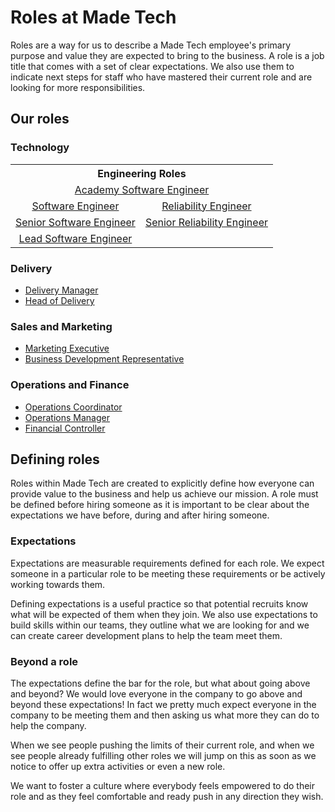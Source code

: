 # Roles at Made Tech

Roles are a way for us to describe a Made Tech employee's primary purpose and
value they are expected to bring to the business. A role is a job title that comes with a set of clear expectations. We also use them
to indicate next steps for staff who have mastered their current role and are
looking for more responsibilities.

## Our roles

### Technology

<table>
  <tr align="center">
    <th colspan="2">Engineering Roles</th>
  </tr>
  <tr align="center">
    <td colspan="2">
      <a href="academy_engineer.md">Academy Software Engineer</a>
    </td>
  </tr>
  <tr align="center">
    <td>
      <a href="engineer.md">Software Engineer</a>
    </td>
    <td>
      <a href="reliability_engineer.md">Reliability Engineer</a>
    </a>
  </tr>
  <tr align="center">
    <td>
      <a href="senior_engineer.md">Senior Software Engineer</a>
    </td>
    <td>
      <a href="senior_reliability_engineer.md">Senior Reliability Engineer</a>
    </td>
  </tr>
  <tr align="center">
    <td>
      <a href="lead_engineer.md">Lead Software Engineer</a>
    </td>
    <td>
      &nbsp;
    </td>
  </tr>
 </table>

### Delivery

- [Delivery Manager](delivery_manager.md)
- [Head of Delivery](head_of_delivery.md)

### Sales and Marketing

- [Marketing Executive](marketing_executive.md)
- [Business Development Representative](business_development_representative.md)

### Operations and Finance

- [Operations Coordinator](operations_coordinator.md)
- [Operations Manager](operations_manager.md)
- [Financial Controller](financial_controller.md)

## Defining roles

Roles within Made Tech are created to explicitly define how everyone can provide value to the business and help us achieve our mission. A role must be defined before hiring someone as it is important to be clear about the expectations we have before, during and after hiring someone.

### Expectations

Expectations are measurable requirements defined for each role. We expect someone in a particular role to be meeting these requirements or be actively working towards them.

Defining expectations is a useful practice so that potential recruits know what will be expected of them when they join. We also use expectations to build skills within our teams, they outline what we are looking for and we can create career development plans to help the team meet them.

### Beyond a role

The expectations define the bar for the role, but what about going above and beyond? We would love everyone in the company to go above and beyond these expectations! In fact we pretty much expect everyone in the company to be meeting them and then asking us what more they can do to help the company.

When we see people pushing the limits of their current role, and when we see people already fulfilling other roles we will jump on this as soon as we notice to offer up extra activities or even a new role.

We want to foster a culture where everybody feels empowered to do their role and
as they feel comfortable and ready push in any direction they wish.
